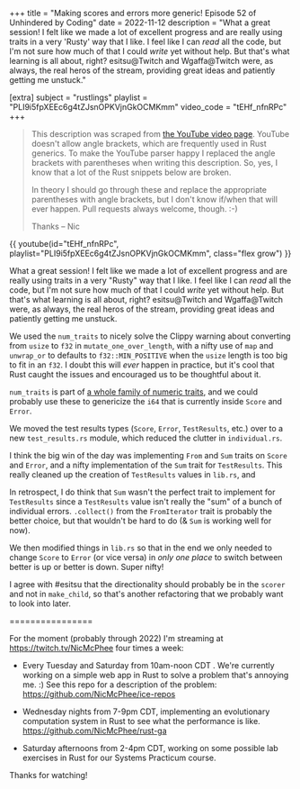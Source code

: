 +++
title = "Making scores and errors more generic! Episode 52 of Unhindered by Coding"
date = 2022-11-12
description = "What a great session! I felt like we made a lot of excellent progress and are really using traits in a very 'Rusty' way that I like. I feel like I can _read_ all the code, but I'm not sure how much of that I could _write_ yet without help. But that's what learning is all about, right? esitsu@Twitch and Wgaffa@Twitch were, as always, the real heros of the stream, providing great ideas and patiently getting me unstuck."

[extra]
subject = "rustlings"
playlist = "PLI9i5fpXEEc6g4tZJsnOPKVjnGkOCMKmm"
video_code = "tEHf_nfnRPc"
+++

> This description was scraped from
> [the YouTube video page](https://www.youtube.com/watch?v=tEHf_nfnRPc&list=PLI9i5fpXEEc6g4tZJsnOPKVjnGkOCMKmm).
> YouTube doesn't allow angle brackets, which are frequently used
> in Rust generics. To make the YouTube parser happy I replaced the
> angle brackets with parentheses when writing this description.
> So, yes, I know that a lot of the Rust snippets below are broken.
>
> In theory I should go through these and replace
> the appropriate parentheses with angle brackets, but I don't
> know if/when that will ever happen. Pull requests always
> welcome, though. :-)
>
> Thanks – Nic

<div>
 {{ 
    youtube(id="tEHf_nfnRPc", playlist="PLI9i5fpXEEc6g4tZJsnOPKVjnGkOCMKmm", class="flex grow")
 }} 
</div>

What a great session! I felt like we made a lot of excellent progress and are really using traits in a very "Rusty" way that I like. I feel like I can _read_ all the code, but I'm not sure how much of that I could _write_ yet without help. But that's what learning is all about, right? esitsu@Twitch and Wgaffa@Twitch were, as always, the real heros of the stream, providing great ideas and patiently getting me unstuck.

We used the `num_traits` to nicely solve the Clippy warning about converting from `usize` to `f32` in `mutate_one_over_length`, with a nifty use of `map` and `unwrap_or` to defaults to `f32::MIN_POSITIVE` when the `usize` length is too big to fit in an `f32`. I doubt this will _ever_ happen in practice, but it's cool that Rust caught the issues and encouraged us to be thoughtful about it.

`num_traits` is part of [a whole family of numeric traits](https://github.com/rust-num/num), and we could probably use these to genericize the `i64` that is currently inside `Score` and `Error`.

We moved the test results types (`Score`, `Error`, `TestResults`, etc.) over to a new `test_results.rs` module, which reduced the clutter in `individual.rs`.

I think the big win of the day was implementing `From` and `Sum` traits on `Score` and `Error`, and a nifty implementation of the `Sum` trait for `TestResults`. This really cleaned up the creation of `TestResults` values in `lib.rs`, and 

In retrospect, I do think that `Sum` wasn't the perfect trait to implement for `TestResults` since a `TestResults` value isn't really the "sum" of a bunch of individual errors. `.collect()` from the `FromIterator` trait is probably the better choice, but that wouldn't be hard to do (& `Sum` is working well for now).

We then modified things in `lib.rs` so that in the end we only needed to change `Score` to `Error` (or vice versa) in _only one place_ to switch between better is up or better is down. Super nifty!

I agree with #esitsu that the directionality should probably be in the `scorer` and not in `make_child`, so that's another refactoring that we probably want to look into later.

================

For the moment (probably through 2022) I'm streaming at https://twitch.tv/NicMcPhee four times a week:

* Every Tuesday and Saturday from 10am-noon CDT . We're currently working on a simple web app in Rust to solve a problem that's annoying me. :) See this repo for a description of the problem: https://github.com/NicMcPhee/ice-repos

* Wednesday nights from 7-9pm CDT, implementing an evolutionary computation system in Rust to see what the performance is like. https://github.com/NicMcPhee/rust-ga

* Saturday afternoons from 2-4pm CDT, working on some possible lab exercises in Rust for our Systems Practicum course.

Thanks for watching!
